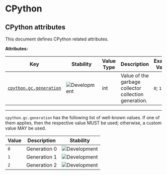 <!-- NOTE: THIS FILE IS AUTOGENERATED. DO NOT EDIT BY HAND. -->
<!-- see templates/registry/markdown/attribute_namespace.md.j2 -->

# CPython

## CPython attributes

This document defines CPython related attributes.

**Attributes:**

| Key | Stability | Value Type | Description | Example Values |
|---|---|---|---|---|
| <a id="cpython-gc-generation" href="#cpython-gc-generation">`cpython.gc.generation`</a> | ![Development](https://img.shields.io/badge/-development-blue) | int | Value of the garbage collector collection generation. | `0`; `1`; `2` |

---

`cpython.gc.generation` has the following list of well-known values. If one of them applies, then the respective value MUST be used; otherwise, a custom value MAY be used.

| Value  | Description | Stability |
|---|---|---|
| `0` | Generation 0 | ![Development](https://img.shields.io/badge/-development-blue) |
| `1` | Generation 1 | ![Development](https://img.shields.io/badge/-development-blue) |
| `2` | Generation 2 | ![Development](https://img.shields.io/badge/-development-blue) |
